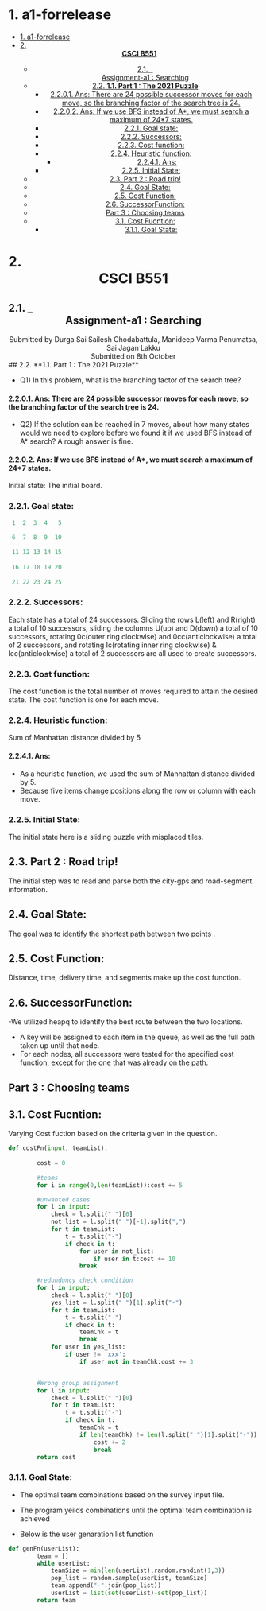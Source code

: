 # 1. a1-forrelease
- [1. a1-forrelease](#1-a1-forrelease)
- [2. <div><div align="center">**CSCI B551**](#2-divdiv-aligncentercsci-b551)
  - [2.1. _<div align="center">Assignment-a1 : Searching</div>](#21-_div-aligncenterassignment-a1--searchingdiv)
  - [2.2. **1.1. Part 1 : The 2021 Puzzle**](#22-11-part-1--the-2021-puzzle)
      - [2.2.0.1. Ans: There are 24 possible successor moves for each move, so the branching factor of the search tree is 24.](#2201-ans-there-are-24-possible-successor-moves-for-each-move-so-the-branching-factor-of-the-search-tree-is-24)
      - [2.2.0.2. Ans: If we use BFS instead of A*, we must search a maximum of 24*7 states.](#2202-ans-if-we-use-bfs-instead-of-a-we-must-search-a-maximum-of-247-states)
    - [2.2.1. Goal state:](#221-goal-state)
    - [2.2.2. Successors:](#222-successors)
    - [2.2.3. Cost function:](#223-cost-function)
    - [2.2.4. Heuristic function:](#224-heuristic-function)
      - [2.2.4.1. Ans:](#2241-ans)
    - [2.2.5. Initial State:](#225-initial-state)
  - [2.3. Part 2 : Road trip!](#23-part-2--road-trip)
  - [2.4. Goal State:](#24-goal-state)
  - [2.5. Cost Function:](#25-cost-function)
  - [2.6. SuccessorFunction:](#26-successorfunction)
  - [Part 3 : Choosing teams](#part-3--choosing-teams)
  - [3.1. Cost Fucntion:](#31-cost-fucntion)
    - [3.1.1. Goal State:](#311-goal-state)
# 2. <div><div align="center">**CSCI B551**
## 2.1. _<div align="center">Assignment-a1 : Searching</div>
<div align = "center"> Submitted by Durga Sai Sailesh Chodabattula, Manideep Varma Penumatsa, Sai Jagan Lakku</div>
<div align = "center"> Submitted on 8th October</div>
## 2.2. **1.1. Part 1 : The 2021 Puzzle**

- Q1) In this problem, what is the branching factor of the search tree?

#### 2.2.0.1. Ans: There are 24 possible successor moves for each move, so the branching factor of the search tree is 24.

- Q2) If the solution can be reached in 7 moves, about how many states would we need to explore before we found it if we used BFS instead of A* search? A rough answer is fine.
#### 2.2.0.2. Ans: If we use BFS instead of A*, we must search a maximum of 24*7 states.

Initial state: The initial board.

### 2.2.1. Goal state:
```Go
 1  2  3  4   5 
 
 6  7  8  9  10 
 
 11 12 13 14 15
 
 16 17 18 19 20
 
 21 22 23 24 25
 ```

### 2.2.2. Successors:
Each state has a total of 24 successors. Sliding the rows L(left) and R(right) a total of 10 successors, sliding the columns U(up) and D(down) a total of 10 successors, rotating 0c(outer ring clockwise) and 0cc(anticlockwise) a total of 2 successors, and rotating Ic(rotating inner ring clockwise) & Icc(anticlockwise) a total of 2 successors are all used to create successors.

### 2.2.3. Cost function: 
The cost function is the total number of moves required to attain the desired state. The cost function is one for each move.

### 2.2.4. Heuristic function:
Sum of Manhattan distance divided by 5
#### 2.2.4.1. Ans: 
- As a heuristic function, we used the sum of Manhattan distance divided by 5. 
- Because five items change positions along the row or column with each move.

### 2.2.5. Initial State:
The initial state here is a sliding puzzle with misplaced tiles. 


## 2.3. Part 2 : Road trip!
The initial step was to read and parse both the city-gps and road-segment information.

## 2.4. Goal State: 
The goal was to identify the shortest path between two points .
## 2.5. Cost Function:
Distance, time, delivery time, and segments make up the cost function.
## 2.6. SuccessorFunction:
-We utilized heapq to identify the best route between the two locations.
- A key will be assigned to each item in the queue, as well as the full path taken up until that node.
- For each nodes, all successors were tested for the specified cost function, except for the one that was already on the path.

## Part 3 : Choosing teams

## 3.1. Cost Fucntion: 
Varying Cost fuction based on the criteria given in the question.

```python
def costFn(input, teamList):
        
        cost = 0
        
        #teams
        for i in range(0,len(teamList)):cost += 5

        #unwanted cases
        for l in input:
            check = l.split(" ")[0]
            not_list = l.split(" ")[-1].split(",")
            for t in teamList:
                t = t.split("-")
                if check in t:
                    for user in not_list:
                        if user in t:cost += 10
                    break

        #redunduncy check condition
        for l in input:
            check = l.split(" ")[0]
            yes_list = l.split(" ")[1].split("-")
            for t in teamList:
                t = t.split("-")
                if check in t:
                    teamChk = t
                    break
            for user in yes_list:
                if user != 'xxx':
                    if user not in teamChk:cost += 3


        #Wrong group assignment
        for l in input:
            check = l.split(" ")[0]
            for t in teamList:
                t = t.split("-")
                if check in t:
                    teamChk = t
                    if len(teamChk) != len(l.split(" ")[1].split("-")):
                        cost += 2
                        break        
        return cost
```

### 3.1.1. Goal State: 
- The optimal team combinations based on the survey input file.
- The program yeilds combinations until the optimal team combination is achieved

- Below is the user genaration list function
```python
def genFn(userList):
        team = []
        while userList:
            teamSize = min(len(userList),random.randint(1,3))
            pop_list = random.sample(userList, teamSize)
            team.append("-".join(pop_list))
            userList = list(set(userList)-set(pop_list))
        return team
```

